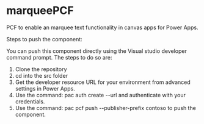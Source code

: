 # marqueePCF
PCF to enable an marquee text functionality in canvas apps for Power Apps.

Steps to push the component:

You can push this component directly using the Visual studio developer command prompt. The steps to do so are:

1. Clone the repository
2. cd into the src folder
3. Get the developer resource URL for your environment from advanced settings in Power Apps.
4. Use the command: pac auth create --url and authenticate with your credentials.
5. Use the command: pac pcf push --publisher-prefix contoso to push the component.
